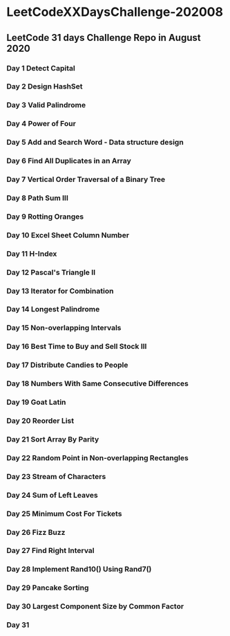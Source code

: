 # LeetCodeXXDaysChallenge-202008
## LeetCode 31 days Challenge Repo in August 2020
### Day 1 Detect Capital
### Day 2 Design HashSet
### Day 3 Valid Palindrome
### Day 4 Power of Four
### Day 5 Add and Search Word - Data structure design
### Day 6 Find All Duplicates in an Array
### Day 7 Vertical Order Traversal of a Binary Tree 
### Day 8 Path Sum III
### Day 9 Rotting Oranges
### Day 10 Excel Sheet Column Number
### Day 11 H-Index
### Day 12 Pascal's Triangle II
### Day 13 Iterator for Combination
### Day 14 Longest Palindrome
### Day 15 Non-overlapping Intervals
### Day 16 Best Time to Buy and Sell Stock III
### Day 17 Distribute Candies to People
### Day 18 Numbers With Same Consecutive Differences
### Day 19 Goat Latin
### Day 20 Reorder List
### Day 21 Sort Array By Parity
### Day 22 Random Point in Non-overlapping Rectangles
### Day 23 Stream of Characters
### Day 24 Sum of Left Leaves
### Day 25 Minimum Cost For Tickets
### Day 26 Fizz Buzz
### Day 27 Find Right Interval
### Day 28 Implement Rand10() Using Rand7()
### Day 29 Pancake Sorting
### Day 30 Largest Component Size by Common Factor
### Day 31